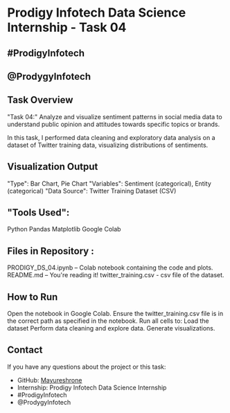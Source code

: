 # Prodigy Infotech Data Science Internship - Task 04

## #ProdigyInfotech
## @ProdygyInfotech

## Task Overview

"Task 04:" Analyze and visualize sentiment patterns in social media data to understand public opinion and attitudes towards specific topics or brands.

In this task, I performed data cleaning and exploratory data analysis on a dataset of Twitter training data, visualizing distributions of sentiments.

## Visualization Output

"Type": Bar Chart, Pie Chart
"Variables": Sentiment (categorical), Entity (categorical)
"Data Source": Twitter Training Dataset (CSV)

## "Tools Used":
Python
Pandas
Matplotlib
Google Colab

## Files in Repository :
PRODIGY_DS_04.ipynb – Colab notebook containing the code and plots.
README.md – You're reading it!
twitter_training.csv - csv file of the dataset.

## How to Run
Open the notebook in Google Colab.
Ensure the twitter_training.csv file is in the correct path as specified in the notebook.
Run all cells to:
Load the dataset
Perform data cleaning and explore data.
Generate visualizations.

## Contact
If you have any questions about the project or this task:

- GitHub: [Mayureshrone](https://github.com/Mayureshrone)
- Internship: Prodigy Infotech Data Science Internship
- #ProdigyInfotech
- @ProdygyInfotech
